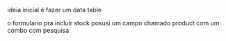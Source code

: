 

ideia inicial é fazer um data table

o formulario pra incluir stock  posusi um campo chamado product com um combo com pesquisa